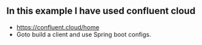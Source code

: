 ## In this example I have used confluent cloud

* https://confluent.cloud/home
* Goto build a client and use Spring boot configs.


